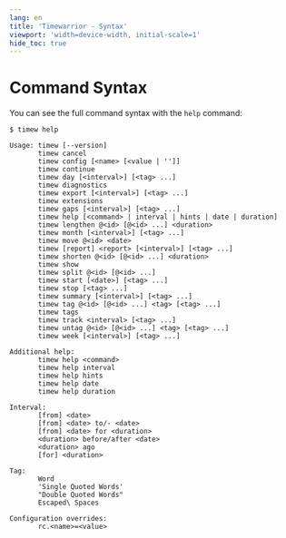 ```yaml
---
lang: en
title: 'Timewarrior - Syntax'
viewport: 'width=device-width, initial-scale=1'
hide_toc: true
---
```


# Command Syntax

You can see the full command syntax with the `help` command:

    $ timew help

    Usage: timew [--version]
           timew cancel
           timew config [<name> [<value | '']]
           timew continue
           timew day [<interval>] [<tag> ...]
           timew diagnostics
           timew export [<interval>] [<tag> ...]
           timew extensions
           timew gaps [<interval>] [<tag> ...]
           timew help [<command> | interval | hints | date | duration]
           timew lengthen @<id> [@<id> ...] <duration>
           timew month [<interval>] [<tag> ...]
           timew move @<id> <date>
           timew [report] <report> [<interval>] [<tag> ...]
           timew shorten @<id> [@<id> ...] <duration>
           timew show
           timew split @<id> [@<id> ...]
           timew start [<date>] [<tag> ...]
           timew stop [<tag> ...]
           timew summary [<interval>] [<tag> ...]
           timew tag @<id> [@<id> ...] <tag> [<tag> ...]
           timew tags
           timew track <interval> [<tag> ...]
           timew untag @<id> [@<id> ...] <tag> [<tag> ...]
           timew week [<interval>] [<tag> ...]

    Additional help:
           timew help <command>
           timew help interval
           timew help hints
           timew help date
           timew help duration

    Interval:
           [from] <date>
           [from] <date> to/- <date>
           [from] <date> for <duration>
           <duration> before/after <date>
           <duration> ago
           [for] <duration>

    Tag:
           Word
           'Single Quoted Words'
           "Double Quoted Words"
           Escaped\ Spaces

    Configuration overrides:
           rc.<name>=<value>
